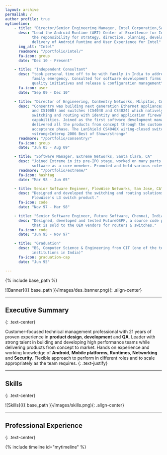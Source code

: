 ```yaml
---
layout: archive
permalink: /
author_profile: true
mytimeline:
    - title: "Director/Senior Engineering Manager, Intel Corporation,SantaClara, CA"
      desc: "Lead the Android Runtime (ART) Center of Excellence for Intel with
            the reponsibility for strategy, direction, planning, development and
            delivery of Android Runtime and User Experience for Intel"
      img_alt: "Intel"
      readmore: "/portfolio/intel/"
      fa-icon: group
      date: "Dec 10 - Present"

    - title: "Independent Consultant"
      desc: "took personal time off to be with family in India to address a
            family emergency. Consulted for software development firms on the SDLC,
            quality initiatives and release & configuration management"
      fa-icon: user
      date: "Sep 09 - Dec 10"

    - title: "Director of Engineering, ConSentry Networks, Milpitas, CA"
      desc: "Consentry was building next generation Ethernet appliances (CS2400
            and CS1000) and switches (CS4048 and CS4024) which natively integrated
            switching and routing with identity and application firewal 
            capabilities. Joined as the first software development manager and
            delivered all the products from concept through the customer
            acceptance phase. The LanShield CS4048X wiring-closed switch won
            <strong>Interop 2006 Best of Show</strong>"
      readmore: "/portfolio/consentry/"
      fa-icon: group
      date: "Jun 05 - Aug 09"

    - title: "Software Manager, Extreme Networks, Santa Clara, CA"
      desc: "Joined Extreme in its pre-IPO stage, worked on many parts of the
            software as a core memeber. Promoted and held various roles."
      readmore: "/portfolio/extreme/"
      fa-icon: hashtag
      date: "Mar 98 - Jun 05"

    - title: Senior Software Engineer, FlowWise Networks, San Jose, CA"
      desc: "Designed and developed the switching and routing solutions for the
            FlowWise's L3 switch product."
      fa-icon: code
      date: "Nov 97 - Mar 98"

    - title: "Senior Software Engineer, Future Software, Chennai, India"
      desc: "Designed, developed and tested FutureOSPF, a source code product
            that is sold to the OEM vendors for routers & switches."
      fa-icon: code
      date: "Jun 95 - Nov 97"

    - title: "Graduation"
      desc: "BS, Computer Science & Engineering from CIT (one of the top 25
            institutions in India)"
      fa-icon: graduation-cap
      date: "Jun 95"

---
```


{% include base_path %}


![Banner]({{ base_path }}/images/des_banner.png){: .align-center}

-------------------------------------------

Executive Summary
-----------------
{: .text-center}

Customer-focused technical management professional with 21 years of proven 
experience in **product design**, **development** and **QA**. Leader with strong
talent in building and developing high performance teams  while delivering 
products from concept to market. Hands on experience  and working knowledge of 
**Android**, **Mobile platforms**, **Runtimes**, **Networking** and **Security**.
Flexible approach to perform in different roles and to scale appropriately as the team requires.
{: .text-justify}

-------------------------------------------

Skills
-------
{: .text-center}

![Skills]({{ base_path }}/images/skills.png){: .align-center}

-------------------------------------------

Professional Experience
------------------------
{: .text-center}

{% include timeline id="mytimeline" %}
